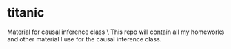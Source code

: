 # titanic
Material for causal inference class \\
This repo will contain all my homeworks and other material I use for the causal inference class.
